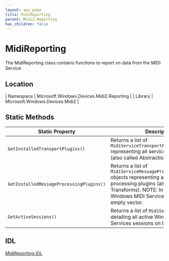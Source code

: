 ```yaml
---
layout: api_page
title: MidiReporting
parent: Midi2.Reporting
has_children: false
---
```


# MidiReporting

The MidiReporting class contains functions to report on data from the MIDI Service

## Location

| Namespace | Microsoft.Windows.Devices.Midi2.Reporting |
| Library | Microsoft.Windows.Devices.Midi2 |

## Static Methods

| Static Property | Description |
| --------------- | ----------- |
| `GetInstalledTransportPlugins()` | Returns a list of `MidiServiceTransportPluginInfo` representing all service transport plugins (also called Abstractions) |
| `GetInstalledMessageProcessingPlugins()` | Returns a list of `MidiServiceMessageProcessingPluginInfo` objects representing all service message processing plugins (also called Transforms). NOTE: In the first release of Windows MIDI Services, this returns an empty vector. |
| `GetActiveSessions()` | Returns a list of `MidiServiceSessionInfo` detailing all active Windows MIDI Services sessions on this PC. |

## IDL

[MidiReporting IDL](https://github.com/microsoft/MIDI/blob/main/src/app-sdk/winrt/MidiReporting.idl)
